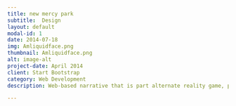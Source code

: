 ```yaml
---
title: new mercy park
subtitle:  Design
layout: default
modal-id: 1
date: 2014-07-18
img: Amliquidface.png
thumbnail: Amliquidface.png
alt: image-alt
project-date: April 2014
client: Start Bootstrap
category: Web Development
description: Web-based narrative that is part alternate reality game, part poetry, and part software tutorial, resulting in an experience that spans months and takes place across chat boxes, emails, and other internet platforms.

---
```

